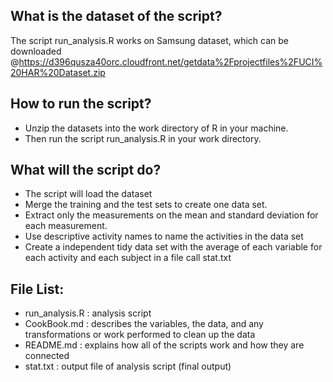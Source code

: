 ## What is the dataset of the script?

The script run_analysis.R works on Samsung dataset, which can be downloaded @https://d396qusza40orc.cloudfront.net/getdata%2Fprojectfiles%2FUCI%20HAR%20Dataset.zip 

## How to run the script?
* Unzip the datasets into the work directory of R in your machine. 
* Then run the script run_analysis.R in your work directory.

## What will the script do? 
* The script will load the dataset
* Merge the training and the test sets to create one data set.
* Extract only the measurements on the mean and standard deviation for each measurement. 
* Use descriptive activity names to name the activities in the data set
* Create a independent tidy data set with the average of each variable for each activity and each subject in a file call stat.txt 

## File List:
* run_analysis.R : analysis script
* CookBook.md : describes the variables, the data, and any transformations or work performed to clean up the data
* README.md : explains how all of the scripts work and how they are connected
* stat.txt : output file of analysis script (final output)